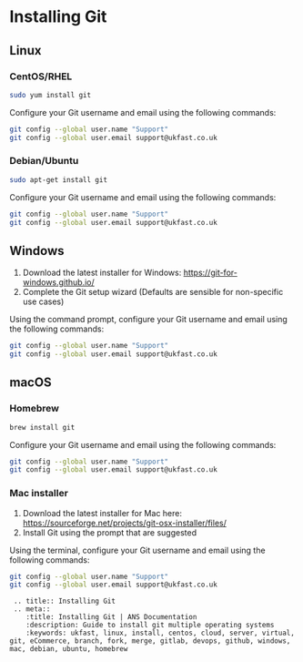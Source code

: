 # Installing Git

## Linux

### CentOS/RHEL

```bash
sudo yum install git
```

Configure your Git username and email using the following commands:

```bash
git config --global user.name "Support"
git config --global user.email support@ukfast.co.uk
```

### Debian/Ubuntu

```bash
sudo apt-get install git
```

Configure your Git username and email using the following commands:

```bash
git config --global user.name "Support"
git config --global user.email support@ukfast.co.uk
```
## Windows

1. Download the latest installer for Windows: <https://git-for-windows.github.io/>
2. Complete the Git setup wizard (Defaults are sensible for non-specific use cases)

Using the command prompt, configure your Git username and email using the following commands:

```bash
git config --global user.name "Support"
git config --global user.email support@ukfast.co.uk
```

## macOS

### Homebrew

```bash
brew install git
```

Configure your Git username and email using the following commands:

```bash
git config --global user.name "Support"
git config --global user.email support@ukfast.co.uk
```

### Mac installer

1. Download the latest installer for Mac here: <https://sourceforge.net/projects/git-osx-installer/files/>
2. Install Git using the prompt that are suggested

Using the terminal, configure your Git username and email using the following commands:

```bash
git config --global user.name "Support"
git config --global user.email support@ukfast.co.uk
```

 ```eval_rst
  .. title:: Installing Git
  .. meta::
     :title: Installing Git | ANS Documentation
     :description: Guide to install git multiple operating systems
     :keywords: ukfast, linux, install, centos, cloud, server, virtual, git, eCommerce, branch, fork, merge, gitlab, devops, github, windows, mac, debian, ubuntu, homebrew
```
